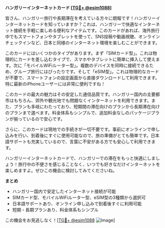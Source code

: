 **ハンガリーインターネットカード [[TG💪+ @esim1088](https://t.me/s/esim1088)]**

皆さん、ハンガリー旅行や長期滞在を考えている方々に朗報です！ハンガリーインターネットカードを知っていますか？これは、ハンガリーで快適なインターネット接続を手軽に楽しめる便利なアイテムです。このカードがあれば、海外旅行中でもスマートフォンやタブレットを使って、SNS投稿や動画視聴、オンラインチェックインなど、日本と同様のインターネット環境を楽しむことができます。

このカードにはいくつかのタイプがあります。まず「SIMカード型」。これは物理的にカードを差し込むタイプで、スマホやタブレットに簡単に挿入して使えます。次に「モバイルWiFiルーター型」。複数のデバイスを同時に接続できるため、グループ旅行にはぴったりです。そして「eSIM型」。これは物理的なカードが不要で、スマートフォンの設定画面から直接ダウンロードして利用できます。特に最新のiPhoneユーザーには非常に便利ですね！

このカードの最大の魅力はその安定した通信品質です。ハンガリー国内の主要都市はもちろん、郊外や観光地でも問題なくインターネットを利用できます。また、プランも多岐にわたっており、短期間の滞在向けのプランから長期滞在向けのプランまで選べます。料金体系もシンプルで、追加料金なしのパッケージプランが揃っているので安心です。

さらに、このカードは現地での手続きが一切不要です。事前にオンラインで申し込みを行い、到着後にすぐに使用可能なので、旅の準備がとても簡単です。日本語サポートも充実しているので、言葉に不安がある方でも安心して利用できます。

ハンガリーインターネットカードで、ハンガリーでの滞在をもっと快適にしましょう！旅行中の不便さを感じることなく、いつでも好きなだけインターネットを楽しめますよ。ぜひこの機会に検討してみてくださいね。

**まとめ**

- ハンガリー国内で安定したインターネット接続が可能
- SIMカード型、モバイルWiFiルーター型、eSIM型の3種類から選択可
- 日本語サポートあり、オンライン申し込みで到着後すぐに利用可能
- 短期・長期プランあり、料金体系もシンプル

この機会をお見逃しなく！[[TG💪+ @esim1088](https://t.me/s/esim1088) ![Image](https://i.postimg.cc/Y0z9fWf4/image.png)]